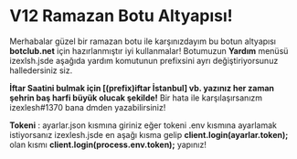 # V12 Ramazan Botu Altyapısı!
Merhabalar güzel bir ramazan botu ile karşınızdayım bu botun altyapısı **botclub.net** için hazırlanmıştır iyi kullanmalar! 
Botumuzun **Yardım** menüsü izexlsh.jsde aşağıda yardım komutunun prefixsini ayrı değiştiriyorsunuz halledersiniz siz.

**İftar Saatini bulmak için [(prefix)iftar İstanbul] vb. yazınız her zaman şehrin baş harfi büyük olucak şekilde!**
Bir hata ile karşılaşırsanızm izexlesh#1370 bana dmden yazabilirsiniz!

**Tokeni** : ayarlar.json kısmına giriniz eğer tokeni .env kısmına ayarlamak istiyorsanız izexlesh.jsde en aşağı kısma gelip **__client.login(ayarlar.token);__** olan kısmı **__client.login(process.env.token);__** yapınız!
